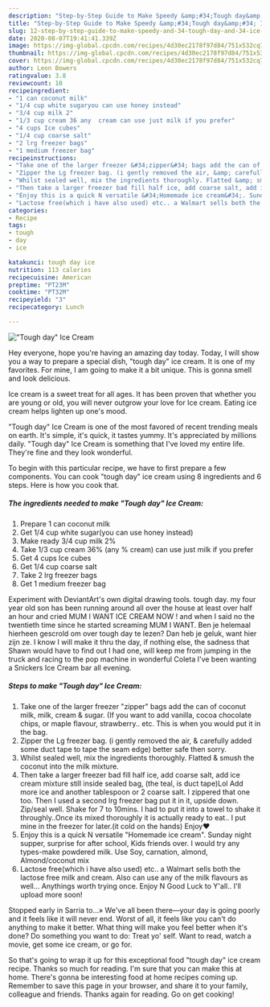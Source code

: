 ```yaml
---
description: "Step-by-Step Guide to Make Speedy &amp;#34;Tough day&amp;#34; Ice Cream"
title: "Step-by-Step Guide to Make Speedy &amp;#34;Tough day&amp;#34; Ice Cream"
slug: 12-step-by-step-guide-to-make-speedy-and-34-tough-day-and-34-ice-cream
date: 2020-08-07T19:41:41.339Z
image: https://img-global.cpcdn.com/recipes/4d30ec2178f97d84/751x532cq70/tough-day-ice-cream-recipe-main-photo.jpg
thumbnail: https://img-global.cpcdn.com/recipes/4d30ec2178f97d84/751x532cq70/tough-day-ice-cream-recipe-main-photo.jpg
cover: https://img-global.cpcdn.com/recipes/4d30ec2178f97d84/751x532cq70/tough-day-ice-cream-recipe-main-photo.jpg
author: Leon Bowers
ratingvalue: 3.8
reviewcount: 10
recipeingredient:
- "1 can coconut milk"
- "1/4 cup white sugaryou can use honey instead"
- "3/4 cup milk 2"
- "1/3 cup cream 36 any  cream can use just milk if you prefer"
- "4 cups Ice cubes"
- "1/4 cup coarse salt"
- "2 lrg freezer bags"
- "1 medium freezer bag"
recipeinstructions:
- "Take one of the larger freezer &#34;zipper&#34; bags add the can of coconut milk, milk, cream &amp; sugar. (If you want to add vanilla, cocoa chocolate chips, or maple flavour, strawberry.. etc. This is when you would put it in the bag."
- "Zipper the Lg freezer bag. (i gently removed the air, &amp; carefully added some duct tape to tape the seam edge) better safe then sorry."
- "Whilst sealed well, mix the ingredients thoroughly. Flatted &amp; smush the coconut into the milk mixture."
- "Then take a larger freezer bad fill half ice, add coarse salt, add ice cream mixture still inside sealed bag, (the teal, is duct tape)Lol Add more ice and another tablespoon or 2 coarse salt. I zippered that one too. Then I used a second lrg freezer bag put it in it, upside down. Zip/seal well. Shake for 7 to 10mins. I had to put it into a towel to shake it throughly..Once its mixed thoroughly it is actually ready to eat.. I put mine in the freezer for later.(it cold on the hands) Enjoy♥️"
- "Enjoy this is a quick N versatile &#34;Homemade ice cream&#34;. Sunday night supper, surprise for after school, Kids friends over. I would try any types-make powdered milk. Use Soy, carnation, almond, Almond/coconut mix"
- "Lactose free(which i have also used) etc.. a Walmart sells both the lactose free milk and cream. Also can use any of the milk flavours as well... Anythings worth trying once. Enjoy N Good Luck to Y&#39;all.. I&#39;ll upload more soon!"
categories:
- Recipe
tags:
- tough
- day
- ice

katakunci: tough day ice 
nutrition: 113 calories
recipecuisine: American
preptime: "PT23M"
cooktime: "PT32M"
recipeyield: "3"
recipecategory: Lunch

---
```



![&#34;Tough day&#34; Ice Cream](https://img-global.cpcdn.com/recipes/4d30ec2178f97d84/751x532cq70/tough-day-ice-cream-recipe-main-photo.jpg)

Hey everyone, hope you're having an amazing day today. Today, I will show you a way to prepare a special dish, &#34;tough day&#34; ice cream. It is one of my favorites. For mine, I am going to make it a bit unique. This is gonna smell and look delicious.

Ice cream is a sweet treat for all ages. It has been proven that whether you are young or old, you will never outgrow your love for Ice cream. Eating ice cream helps lighten up one&#39;s mood.

&#34;Tough day&#34; Ice Cream is one of the most favored of recent trending meals on earth. It's simple, it's quick, it tastes yummy. It's appreciated by millions daily. &#34;Tough day&#34; Ice Cream is something that I've loved my entire life. They're fine and they look wonderful.


To begin with this particular recipe, we have to first prepare a few components. You can cook &#34;tough day&#34; ice cream using 8 ingredients and 6 steps. Here is how you cook that.

<!--inarticleads1-->

##### The ingredients needed to make &#34;Tough day&#34; Ice Cream:

1. Prepare 1 can coconut milk
1. Get 1/4 cup white sugar(you can use honey instead)
1. Make ready 3/4 cup milk 2%
1. Take 1/3 cup cream 36% (any % cream) can use just milk if you prefer
1. Get 4 cups Ice cubes
1. Get 1/4 cup coarse salt
1. Take 2 lrg freezer bags
1. Get 1 medium freezer bag


Experiment with DeviantArt&#39;s own digital drawing tools. tough day. my four year old son has been running around all over the house at least over half an hour and cried MUM I WANT ICE CREAM NOW ! and when I said no the twentieth time since he started screaming MUM I WANT. Ben je helemaal hierheen gescrold om over tough day te lezen? Dan heb je geluk, want hier zijn ze. I know I will make it thru the day, if nothing else, the sadness that Shawn would have to find out I had one, will keep me from jumping in the truck and racing to the pop machine in wonderful Coleta I&#39;ve been wanting a Snickers Ice Cream bar all evening. 

<!--inarticleads2-->

##### Steps to make &#34;Tough day&#34; Ice Cream:

1. Take one of the larger freezer &#34;zipper&#34; bags add the can of coconut milk, milk, cream &amp; sugar. (If you want to add vanilla, cocoa chocolate chips, or maple flavour, strawberry.. etc. This is when you would put it in the bag.
1. Zipper the Lg freezer bag. (i gently removed the air, &amp; carefully added some duct tape to tape the seam edge) better safe then sorry.
1. Whilst sealed well, mix the ingredients thoroughly. Flatted &amp; smush the coconut into the milk mixture.
1. Then take a larger freezer bad fill half ice, add coarse salt, add ice cream mixture still inside sealed bag, (the teal, is duct tape)Lol Add more ice and another tablespoon or 2 coarse salt. I zippered that one too. Then I used a second lrg freezer bag put it in it, upside down. Zip/seal well. Shake for 7 to 10mins. I had to put it into a towel to shake it throughly..Once its mixed thoroughly it is actually ready to eat.. I put mine in the freezer for later.(it cold on the hands) Enjoy♥️
1. Enjoy this is a quick N versatile &#34;Homemade ice cream&#34;. Sunday night supper, surprise for after school, Kids friends over. I would try any types-make powdered milk. Use Soy, carnation, almond, Almond/coconut mix
1. Lactose free(which i have also used) etc.. a Walmart sells both the lactose free milk and cream. Also can use any of the milk flavours as well... Anythings worth trying once. Enjoy N Good Luck to Y&#39;all.. I&#39;ll upload more soon!


Stopped early in Sarria to…» We&#39;ve all been there—your day is going poorly and it feels like it will never end. Worst of all, it feels like you can&#39;t do anything to make it better. What thing will make you feel better when it&#39;s done? Do something you want to do: Treat yo&#39; self. Want to read, watch a movie, get some ice cream, or go for. 

So that's going to wrap it up for this exceptional food &#34;tough day&#34; ice cream recipe. Thanks so much for reading. I'm sure that you can make this at home. There's gonna be interesting food at home recipes coming up. Remember to save this page in your browser, and share it to your family, colleague and friends. Thanks again for reading. Go on get cooking!
